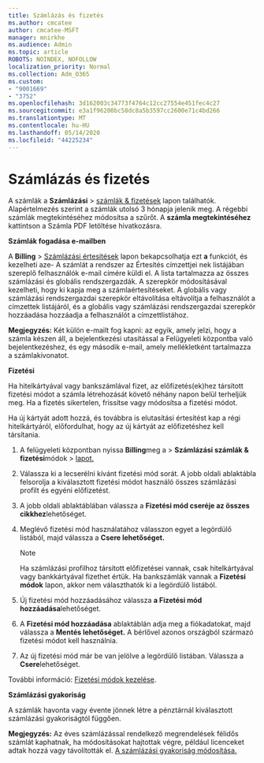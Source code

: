 ```yaml
---
title: Számlázás és fizetés
ms.author: cmcatee
author: cmcatee-MSFT
manager: mnirkhe
ms.audience: Admin
ms.topic: article
ROBOTS: NOINDEX, NOFOLLOW
localization_priority: Normal
ms.collection: Adm_O365
ms.custom:
- "9001669"
- "3752"
ms.openlocfilehash: 3d162003c34773f4764c12cc27554e451fec4c27
ms.sourcegitcommit: e3a1f96200bc58dc8a5b3597cc2600e71c4bd266
ms.translationtype: MT
ms.contentlocale: hu-HU
ms.lasthandoff: 05/14/2020
ms.locfileid: "44225234"
---
```

# <a name="billing-and-payment"></a>Számlázás és fizetés

A számlák a **Számlázási**  >  [számlák & fizetések](https://go.microsoft.com/fwlink/p/?linkid=848039) lapon találhatók.  Alapértelmezés szerint a számlák utolsó 3 hónapja jelenik meg.  A régebbi számlák megtekintéséhez módosítsa a szűrőt.  A **számla megtekintéséhez** kattintson a Számla PDF letöltése hivatkozásra.

**Számlák fogadása e-mailben**

A **Billing**  >  [Számlázási értesítések](https://go.microsoft.com/fwlink/p/?linkid=853212) lapon bekapcsolhatja ezt **a** funkciót, és kezelheti aze- A számlát a rendszer az Értesítés címzettjei nek listájában szereplő felhasználók e-mail címére küldi el. A lista tartalmazza az összes számlázási és globális rendszergazdák.  A szerepkör módosításával kezelheti, hogy ki kapja meg a számlaértesítéseket.  A globális vagy számlázási rendszergazdai szerepkör eltávolítása eltávolítja a felhasználót a címzettek listájáról, és a globális vagy számlázási rendszergazdai szerepkör hozzáadása hozzáadja a felhasználót a címzettlistához.

**Megjegyzés:** Két külön e-mailt fog kapni: az egyik, amely jelzi, hogy a számla készen áll, a bejelentkezési utasítással a Felügyeleti központba való bejelentkezéshez, és egy második e-mail, amely mellékletként tartalmazza a számlakivonatot.

**Fizetési**

Ha hitelkártyával vagy bankszámlával fizet, az előfizetés(ek)hez társított fizetési módot a számla létrehozását követő néhány napon belül terheljük meg. Ha a fizetés sikertelen, frissítse vagy módosítsa a fizetési módot.

Ha új kártyát adott hozzá, és továbbra is elutasítási értesítést kap a régi hitelkártyáról, előfordulhat, hogy az új kártyát az előfizetéshez kell társítania.

1. A felügyeleti központban nyissa **Billing**meg a  >  **Számlázási számlák & fizetési**módok  >  [lapot.](https://go.microsoft.com/fwlink/p/?linkid=2018806)

2. Válassza ki a lecserélni kívánt fizetési mód sorát. A jobb oldali ablaktábla felsorolja a kiválasztott fizetési módot használó összes számlázási profilt és egyéni előfizetést.

3. A jobb oldali ablaktáblában válassza a **Fizetési mód cseréje az összes cikkhez**lehetőséget.

4. Meglévő fizetési mód használatához válasszon egyet a legördülő listából, majd válassza a **Csere lehetőséget.**

    > [!NOTE]
    > Ha számlázási profilhoz társított előfizetései vannak, csak hitelkártyával vagy bankkártyával fizethet értük. Ha bankszámlák vannak a **Fizetési módok** lapon, akkor nem választhatók ki a legördülő listából.

5. Új fizetési mód hozzáadásához válassza **a Fizetési mód hozzáadása**lehetőséget.

6. A **Fizetési mód hozzáadása** ablaktáblán adja meg a fiókadatokat, majd válassza a **Mentés lehetőséget.** A bérlővel azonos országból származó fizetési módot kell használnia.

7. Az új fizetési mód már be van jelölve a legördülő listában. Válassza a **Csere**lehetőséget.

További információ: [Fizetési módok kezelése](https://docs.microsoft.com/microsoft-365/commerce/billing-and-payments/manage-payment-methods).

**Számlázási gyakoriság**

A számlák havonta vagy évente jönnek létre a pénztárnál kiválasztott számlázási gyakoriságtól függően.  

**Megjegyzés:** Az éves számlázással rendelkező megrendelések félidős számlát kaphatnak, ha módosításokat hajtottak végre, például licenceket adtak hozzá vagy távolították el. [A számlázási gyakoriság módosítása.](https://docs.microsoft.com/microsoft-365/commerce/billing-and-payments/change-payment-frequency)
